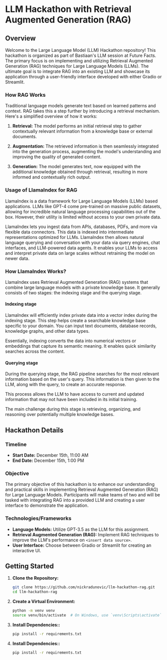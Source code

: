 # LLM Hackathon with Retrieval Augmented Generation (RAG)

## Overview

Welcome to the Large Language Model (LLM) Hackathon repository! This hackathon is organized as part of Bastiaan's LLM session at Future Facts. The primary focus is on implementing and utilizing Retrieval Augmented Generation (RAG) techniques for Large Language Models (LLMs). The ultimate goal is to integrate RAG into an existing LLM and showcase its application through a user-friendly interface developed with either Gradio or Streamlit.

### How RAG Works

Traditional language models generate text based on learned patterns and context. RAG takes this a step further by introducing a retrieval mechanism. Here's a simplified overview of how it works:

1. **Retrieval:** The model performs an initial retrieval step to gather contextually relevant information from a knowledge base or external documents.

2. **Augmentation:** The retrieved information is then seamlessly integrated into the generation process, augmenting the model's understanding and improving the quality of generated content.

3. **Generation:** The model generates text, now equipped with the additional knowledge obtained through retrieval, resulting in more informed and contextually rich output.

### Usage of LlamaIndex for RAG

LlamaIndex is a data framework for Large Language Models (LLMs) based applications. LLMs like GPT-4 come pre-trained on massive public datasets, allowing for incredible natural language processing capabilities out of the box. However, their utility is limited without access to your own private data.

LlamaIndex lets you ingest data from APIs, databases, PDFs, and more via flexible data connectors. This data is indexed into intermediate representations optimized for LLMs. LlamaIndex then allows natural language querying and conversation with your data via query engines, chat interfaces, and LLM-powered data agents. It enables your LLMs to access and interpret private data on large scales without retraining the model on newer data.

### How LlamaIndex Works?
LlamaIndex uses Retrieval Augmented Generation (RAG) systems that combine large language models with a private knowledge base. It generally consists of two stages: the indexing stage and the querying stage.

#### Indexing stage
LlamaIndex will efficiently index private data into a vector index during the indexing stage. This step helps create a searchable knowledge base specific to your domain. You can input text documents, database records, knowledge graphs, and other data types.

Essentially, indexing converts the data into numerical vectors or embeddings that capture its semantic meaning. It enables quick similarity searches across the content.

#### Querying stage
During the querying stage, the RAG pipeline searches for the most relevant information based on the user's query. This information is then given to the LLM, along with the query, to create an accurate response.

This process allows the LLM to have access to current and updated information that may not have been included in its initial training.

The main challenge during this stage is retrieving, organizing, and reasoning over potentially multiple knowledge bases.

## Hackathon Details

### Timeline

- **Start Date:** December 15th, 11:00 AM
- **End Date:** December 15th, 1:00 PM

### Objective

The primary objective of this hackathon is to enhance our understanding and practical skills in implementing Retrieval Augmented Generation (RAG) for Large Language Models. Participants will make teams of two and will be tasked with integrating RAG into a provided LLM and creating a user interface to demonstrate the application.

### Technologies/Frameworks

- **Language Models:** Utilize GPT-3.5 as the LLM for this assignment.
- **Retrieval Augmented Generation (RAG):** Implement RAG techniques to improve the LLM's performance on `<insert data source>`.
- **User Interface:** Choose between Gradio or Streamlit for creating an interactive UI.

## Getting Started

1. **Clone the Repository:**
   ```bash
   git clone https://github.com/nickradunovic/llm-hackathon-rag.git
   cd llm-hackathon-rag
   ```

2. **Create a Virtual Environment:**
   ```bash
   python -m venv venv
   source venv/bin/activate  # On Windows, use `venv\Scripts\activate`
   ```

3. **Install Dependencies::**
   ```bash
   pip install -r requirements.txt
   ```

4. **Install Dependencies::**
   ```bash
   pip install -r requirements.txt
   ```
